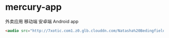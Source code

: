 # mercury-app
外卖应用 移动端
安卓端 Android app
```html
<audio src="http://7xotic.com1.z0.glb.clouddn.com/Natasha%20Bedingfield%20-%20Pocketful%20Of%20Sunshine.mp3"></audio>

```
